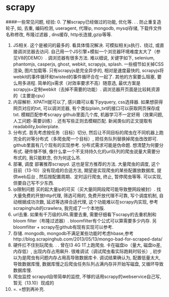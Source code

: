 # scrapy

####一些常见问题, 经验:
0. 了解scrapy已经做过的功能, 优化等. . . 防止重复造轮子, 如, 去重, 编码检测, useragent, 代理ip, mongodb, mysql存储, 下载件文件名称修改, 布隆过滤器 , dns缓存, http长连接,gzip等等. 
1. JS相关. 
这个是被问的最多的. 看具体情况解决. 可模拟相关js执行、绕过, 或直接调浏览器去访问. 自己用一个JS引擎+模拟一个浏览器环境难度太大了（参见V8的DEMO）. 
调浏览器有很多方法. 难以细说, 关键字如下, selenium, phantomjs, casperjs, ghost, webkit, scrapyjs, splash. 一些细节如关掉CSS渲染, 图片加载等. 只有scrapyjs是完全异步的, 相对是速度最快的, scrapyjs将webkit的事件循环和twisted的事件循环合在一起了. 其他的方案要么阻塞, 要么用多进程. 简单的js需求（对效率要求不高）随意选, 最优方案是scrapyjs+定制webkit（去掉不需要的功能）. 调浏览器开页面是比较耗资源的（主要是cpu）
2. 内容解析. 
XPATH就可以了, 感兴趣可以看下pyquery, css选择器. 
如果想获得网页对应的txt, 可以调浏览器, 有个类似plain_txt的接口可以获取网页保存成txt. 
模糊匹配参考scrapy github里面几个库, 机器学习不一定好用（效果问题, 人工问题-需要训练）. 还有写些正则去模糊匹配. 
新闻类似的正文提取有readability,boilerplate. 
3. 分布式. 
首先考虑按任务（目标）切分, 然后让不同目标的爬虫在不同机器上跑
完全的对等分布式（多爬虫爬一个目标）, 把任务队列替换掉爬虫改改即可. github里面有几个现有的实现参考. 
分布式需求可能是伪命题. 想清楚为何要分布式. 硬件够不够, 像什么拿一个不支持持久化的url队列的爬虫说量大需要分布式的, 我只能默念, 你为何这么吊. 
4. 部署, 调度
部署推荐scrapyd. 这也是官方推荐的方法. 
大量爬虫的调度, 这个目前（13-10）没有现成的合适方法, 期望是实现爬虫的某些配置放数据库, 提供web后台 , 然后按配置周期、定时运行爬虫, 终止, 暂停爬虫等等. 可以实现, 但要自己写不少东西. 
5. ip限制问题
买的起大量ip的可买（买大量同网段爬可能导致整网段被封）. 
找大量免费的开放http代理, 筛选可用的, 免费开放代理不可靠, 写个调度机制, 自动根据成功次数, 延迟等选择合适代理, 这个功能难以在scrapy内实现, 参考scrapinghub的crawlera, 我完成了一个本地版. 
6. url去重. 
如果有千万级的URL需要去重, 需要仔细看下scrapy的去重机制和bloom filter（布隆过滤器）. bloomfilter有个公式可以算需要多少内存. 另bloomfilter  + scrapy在github有现有实现可以参考. 
7. 存储. 
mongodb, mongodb不满足某些功能时考虑hbase,参考http://blog.scrapinghub.com/2013/05/13/mongo-bad-for-scraped-data/
8. 硬件扛不住别玩爬虫. . . 曾在I3 4G 1T上跑爬虫. 卡在磁盘io（量大, 磁盘io差, 内存低）, 出现内存占用飙升. 很难调试（调试爬虫看实际跑耗时较长）, 初步以为是爬虫有问题内存占用高导致数据库卡. 调试结果确认为, 配置低量太大, 导致数据库慢, 数据库慢之后爬虫任务队列占满内存并开始写磁盘, 又循环导致数据库慢. 
9. 爬虫监控
scrapyd自带简单的监控, 不够的话用scrapy的webservice自己写, 暂无（13.10）现成的
10. =. =想到再补充. 
